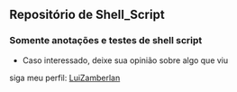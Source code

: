## Repositório de Shell_Script

### Somente anotações e testes de shell script

* Caso interessado, deixe sua opinião sobre algo que viu

siga meu perfil: [LuiZamberlan](https://github.com/LuiZamberlan)
